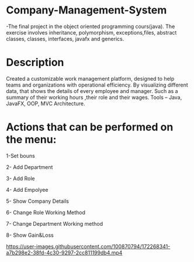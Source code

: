# Company-Management-System
-The final project in the object oriented programming cours(java). The exercise involves inheritance, polymorphism, exceptions,files, abstract classes, classes, interfaces, javafx and generics.
# Description
Created a customizable work management platform, designed to help teams and organizations with operational efficiency. By visualizing different data, that shows the details of every employee and manager. Such as a summary of their working hours ,their role and their wages. 
Tools – Java, JavaFX, OOP, MVC Architecture.
# Actions that can be performed on the menu:
1-Set bouns

2- Add Department

3- Add Role

4- Add Empolyee

5- Show Company Details

6- Change Role Working Method

7- Change Department Working method

8- Show Gain&Loss



https://user-images.githubusercontent.com/100870794/172268341-a7b298e2-38fd-4c30-9297-2cc811199db4.mp4

